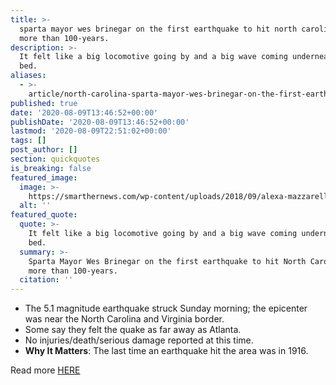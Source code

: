 ```yaml
---
title: >-
  sparta mayor wes brinegar on the first earthquake to hit north carolina in
  more than 100-years.
description: >-
  It felt like a big locomotive going by and a big wave coming underneath the
  bed.
aliases:
  - >-
    article/north-carolina-sparta-mayor-wes-brinegar-on-the-first-earthquake-to-hit-in-more-than-100-years/
published: true
date: '2020-08-09T13:46:52+00:00'
publishDate: '2020-08-09T13:46:52+00:00'
lastmod: '2020-08-09T22:51:02+00:00'
tags: []
post_author: []
section: quickquotes
is_breaking: false
featured_image:
  image: >-
    https://smarthernews.com/wp-content/uploads/2018/09/alexa-mazzarello-223406-unsplash-scaled.jpg
  alt: ''
featured_quote:
  quote: >-
    It felt like a big locomotive going by and a big wave coming underneath the
    bed.
  summary: >-
    Sparta Mayor Wes Brinegar on the first earthquake to hit North Carolina in
    more than 100-years.
  citation: ''
---
```

*   The 5.1 magnitude earthquake struck Sunday morning; the epicenter was near the North Carolina and Virginia border.
*   Some say they felt the quake as far away as Atlanta.
*   No injuries/death/serious damage reported at this time.
*   **Why It Matters**: The last time an earthquake hit the area was in 1916.

Read more [HERE](\"https://www.usatoday.com/story/news/nation/2020/08/09/earthquake-n-c-state-hit-strongest-temblor-since-1916/3329956001/\")